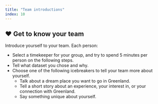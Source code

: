 ```yaml
---
title: "Team introductions"
index: 10
---
```


## ❤️ Get to know your team

Introduce yourself to your team. Each person:

* Select a timekeeper for your group, and try to spend 5 minutes per person on the
  following steps.
* Tell what dataset you chose and why.
* Choose one of the following icebreakers to tell your team more about yourself.
    * Talk about a dream place you want to go in Greenland.
    * Tell a short story about an experience, your interest in, or your connection with
      Greenland.
    * Say something unique about yourself.
